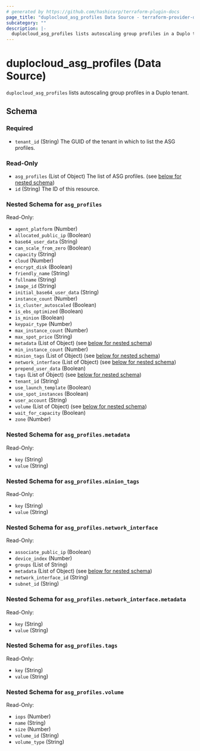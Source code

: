 ```yaml
---
# generated by https://github.com/hashicorp/terraform-plugin-docs
page_title: "duplocloud_asg_profiles Data Source - terraform-provider-duplocloud"
subcategory: ""
description: |-
  duplocloud_asg_profiles lists autoscaling group profiles in a Duplo tenant.
---
```


# duplocloud_asg_profiles (Data Source)

`duplocloud_asg_profiles` lists autoscaling group profiles in a Duplo tenant.



<!-- schema generated by tfplugindocs -->
## Schema

### Required

- `tenant_id` (String) The GUID of the tenant in which to list the ASG profiles.

### Read-Only

- `asg_profiles` (List of Object) The list of ASG profiles. (see [below for nested schema](#nestedatt--asg_profiles))
- `id` (String) The ID of this resource.

<a id="nestedatt--asg_profiles"></a>
### Nested Schema for `asg_profiles`

Read-Only:

- `agent_platform` (Number)
- `allocated_public_ip` (Boolean)
- `base64_user_data` (String)
- `can_scale_from_zero` (Boolean)
- `capacity` (String)
- `cloud` (Number)
- `encrypt_disk` (Boolean)
- `friendly_name` (String)
- `fullname` (String)
- `image_id` (String)
- `initial_base64_user_data` (String)
- `instance_count` (Number)
- `is_cluster_autoscaled` (Boolean)
- `is_ebs_optimized` (Boolean)
- `is_minion` (Boolean)
- `keypair_type` (Number)
- `max_instance_count` (Number)
- `max_spot_price` (String)
- `metadata` (List of Object) (see [below for nested schema](#nestedobjatt--asg_profiles--metadata))
- `min_instance_count` (Number)
- `minion_tags` (List of Object) (see [below for nested schema](#nestedobjatt--asg_profiles--minion_tags))
- `network_interface` (List of Object) (see [below for nested schema](#nestedobjatt--asg_profiles--network_interface))
- `prepend_user_data` (Boolean)
- `tags` (List of Object) (see [below for nested schema](#nestedobjatt--asg_profiles--tags))
- `tenant_id` (String)
- `use_launch_template` (Boolean)
- `use_spot_instances` (Boolean)
- `user_account` (String)
- `volume` (List of Object) (see [below for nested schema](#nestedobjatt--asg_profiles--volume))
- `wait_for_capacity` (Boolean)
- `zone` (Number)

<a id="nestedobjatt--asg_profiles--metadata"></a>
### Nested Schema for `asg_profiles.metadata`

Read-Only:

- `key` (String)
- `value` (String)


<a id="nestedobjatt--asg_profiles--minion_tags"></a>
### Nested Schema for `asg_profiles.minion_tags`

Read-Only:

- `key` (String)
- `value` (String)


<a id="nestedobjatt--asg_profiles--network_interface"></a>
### Nested Schema for `asg_profiles.network_interface`

Read-Only:

- `associate_public_ip` (Boolean)
- `device_index` (Number)
- `groups` (List of String)
- `metadata` (List of Object) (see [below for nested schema](#nestedobjatt--asg_profiles--network_interface--metadata))
- `network_interface_id` (String)
- `subnet_id` (String)

<a id="nestedobjatt--asg_profiles--network_interface--metadata"></a>
### Nested Schema for `asg_profiles.network_interface.metadata`

Read-Only:

- `key` (String)
- `value` (String)



<a id="nestedobjatt--asg_profiles--tags"></a>
### Nested Schema for `asg_profiles.tags`

Read-Only:

- `key` (String)
- `value` (String)


<a id="nestedobjatt--asg_profiles--volume"></a>
### Nested Schema for `asg_profiles.volume`

Read-Only:

- `iops` (Number)
- `name` (String)
- `size` (Number)
- `volume_id` (String)
- `volume_type` (String)

